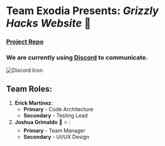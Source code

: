 # **Team Exodia** Presents: *Grizzly Hacks Website* :bear:

### [**Project Repo**](https://github.com/soft-eng-practicum/grizzly-hacks-ws)

### We are currently using [**Discord**](https://tinyurl.com/v42ww54) to communicate. 
![Discord Icon](https://img.icons8.com/plasticine/2x/discord-logo.png)

## **Team Roles**:

1. **Erick Martinez**:
    * **Primary** - Code Architecture 
    * **Secondary** - Testing Lead
2. **Joshua Grimaldo** :frog: :star: :
    * **Primary** - Team Manager
    * **Secondary** - UI/UX Design
